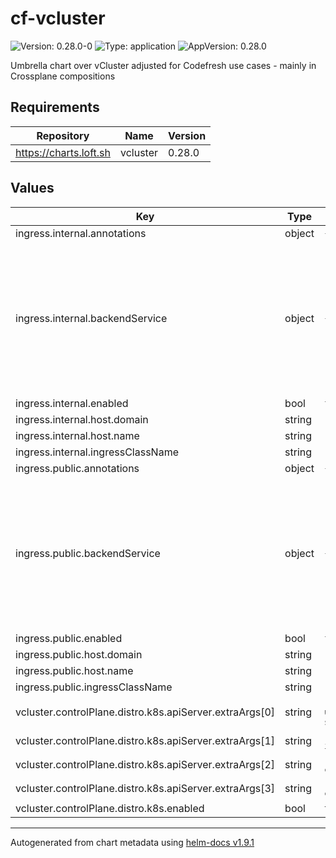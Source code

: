 # cf-vcluster

![Version: 0.28.0-0](https://img.shields.io/badge/Version-0.28.0--0-informational?style=flat-square) ![Type: application](https://img.shields.io/badge/Type-application-informational?style=flat-square) ![AppVersion: 0.28.0](https://img.shields.io/badge/AppVersion-0.28.0-informational?style=flat-square)

Umbrella chart over vCluster adjusted for Codefresh use cases - mainly in Crossplane compositions

## Requirements

| Repository | Name | Version |
|------------|------|---------|
| https://charts.loft.sh | vcluster | 0.28.0 |

## Values

| Key | Type | Default | Description |
|-----|------|---------|-------------|
| ingress.internal.annotations | object | `{}` |  |
| ingress.internal.backendService | object | `{}` | Possibility to override backend service name for ingress. If not set default vcluster backend service will be used |
| ingress.internal.enabled | bool | `false` |  |
| ingress.internal.host.domain | string | `"example.com"` |  |
| ingress.internal.host.name | string | `"{{ .Release.Name }}"` |  |
| ingress.internal.ingressClassName | string | `"nginx-internal"` |  |
| ingress.public.annotations | object | `{}` |  |
| ingress.public.backendService | object | `{}` | Possibility to override backend service name for ingress. If not set default vcluster backend service will be used |
| ingress.public.enabled | bool | `false` |  |
| ingress.public.host.domain | string | `"example.com"` |  |
| ingress.public.host.name | string | `"{{ .Release.Name }}"` |  |
| ingress.public.ingressClassName | string | `"nginx-public"` |  |
| vcluster.controlPlane.distro.k8s.apiServer.extraArgs[0] | string | `"--oidc-issuer-url=https://dexidp.shared-services.cf-infra.com"` |  |
| vcluster.controlPlane.distro.k8s.apiServer.extraArgs[1] | string | `"--oidc-client-id=vcluster-login"` |  |
| vcluster.controlPlane.distro.k8s.apiServer.extraArgs[2] | string | `"--oidc-username-claim=email"` |  |
| vcluster.controlPlane.distro.k8s.apiServer.extraArgs[3] | string | `"--oidc-groups-claim=groups"` |  |
| vcluster.controlPlane.distro.k8s.enabled | bool | `true` |  |

----------------------------------------------
Autogenerated from chart metadata using [helm-docs v1.9.1](https://github.com/norwoodj/helm-docs/releases/v1.9.1)
